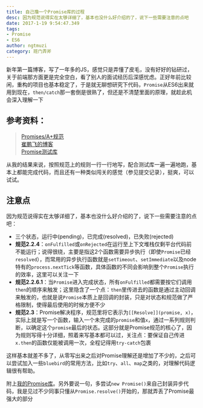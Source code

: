 ```yaml
---
title: 自己撸一个Promise库的过程
desc: 因为规范说得实在太够详细了，基本也没什么好介绍的了，说下一些需要注意的点吧  
date: 2017-1-19 9:54:47.349
tags: 
- Promise
- ES6  
author: ngtmuzi  
category: 班门弄斧
---
```


新年第一篇博客，写了一年多的JS，感觉只是弄懂了皮毛，没有好好的钻研过，关于前端那方面更是完全空白，看了别人的面试经历后深感忧虑。正好年前比较闲，重构的项目也基本稳定了，于是就无聊想研究下代码，`Promise`从ES6出来就用到现在，`then/catch`那一套倒是很熟了，但还是不清楚里面的原理，就趁此机会深入理解一下

## 参考资料：

>[Promises/A+规范](https://promisesaplus.com/)  
>[崔鹏飞的博客](http://cuipengfei.me/blog/2016/05/15/promise/)  
>[Promise测试库](https://github.com/promises-aplus/promises-tests)


从我的结果来说，按照规范上的规则一行一行地写，配合测试库一遍一遍地跑，基本上都能完成代码，而且还有一种类似闯关的感觉（参见提交记录），挺爽，可以试试。

## 注意点

因为规范说得实在太够详细了，基本也没什么好介绍的了，说下一些需要注意的点吧：

* 三个状态，运行中(pending)，已完成(resolved)，已失败(rejected)
* **规范2.2.4**：`onFulfilled`或`onRejected`在运行至上下文堆栈仅剩平台代码前不能运行；说得很绕，主要是指这2个函数需要异步执行（即使`Promise`已经`resolved`），而常用的异步执行函数就是`setTimeout`、`setImmediate`以及node特有的`process.nextTick`等函数，具体函数的不同会影响到整个`Promise`执行的效率，这里可以关注一下
* **规范2.2.6.1**：当`Promise`进入完成状态，所有`onFulfilled`都需要按它们调用`then`的顺序来触发；这里隐含了一个点：`then`里传进去的函数是通过主动回调来触发的，也就是说`Promise`本质上是回调的封装，只是对状态和规范做了严格限制，使得最后使用的时候方便不少
* **规范2.3**：Promise解决程序，规范里将它表示为`[[Resolve]](promise, x)`，实际上就是写一个函数，输入一个未完成的`promise`和值`x`，通过一系列规则判断，以确定这个`promise`最后的状态。这部分就是Promise规范的核心了，因为规则写得十分详细，照着来写基本都可以过，关注点：要保证自己传进`x.then`的函数仅能被调用一次，全程记得用`try-catch`包裹


这样基本就差不多了，从零写出来之后对Promise理解还是增加了不少的，之后可以尝试加入一些`bluebird`的常用方法，比如`try`、`all`、`map`之类的，对理解代码逻辑很有帮助。


附上[我的Promise库](https://github.com/ngtmuzi/np/blob/master/index.js)。另外要说一句，多尝试`new Promise()`来自己封装异步代码，我是见过不少同事只懂从`Promise.resolve()`开始的，那就弄丢了Promise最强大的部分